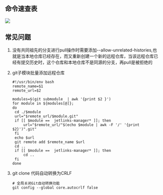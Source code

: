 ## 命令速查表

![](https://ling-root-bucket.oss-cn-hangzhou.aliyuncs.com/picgo/011500266295799.jpg)

## 常见问题
1. 没有共同祖先的分支进行pull操作时需要添加--allow-unrelated-histories,也就是当本地仓库已经存在，而又重新创建一个新的远程仓库，当该远程仓库已经有提交历史时，这个仓库和本地仓库不是同源的分支，再pull是被拒绝的
2. git子模块批量添加远程仓库

   ```shell
   #!/usr/bin/env bash
   remote_name=$1
   remote_url=$2

   modules=$(git submodule  | awk '{print $2 }')
   for module in ${modules[@]};
   do
    cd ./$module
    url="$remote_url/$module.git"
    if [[ $module ==  jetlinks-manager* ]]; then
        url="$remote_url/"$(echo $module | awk -F '/' '{print $2}')".git"
    fi
    echo $url
    git remote add $remote_name $url
    cd ..
    if [[ $module ==  jetlinks-manager* ]]; then
        cd ..
    fi
   done
   ```
3. git clone 代码自动转换为CRLF 

   ```shell
   # 全局关闭Git自动转换功能
   git config --global core.autocrlf false
   ```